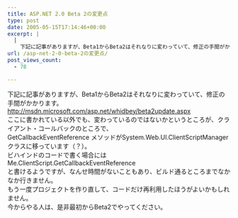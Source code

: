 ```yaml
---
title: ASP.NET 2.0 Beta 2の変更点
type: post
date: 2005-05-15T17:14:46+00:00
excerpt: |
  |
    下記に記事がありますが、Beta1からBeta2はそれなりに変わっていて、修正の手間がかかります。 http://msdn.microsoft.com/asp.net/whidbey/beta2update.aspx ここに書かれている以外でも、変わっているのではないかというところが、クライアント・...
url: /asp-net-2-0-beta-2の変更点/
post_views_count:
  - 78

---
```

下記に記事がありますが、Beta1からBeta2はそれなりに変わっていて、修正の手間がかかります。  
<a href= "http://msdn.microsoft.com/asp.net/whidbey/beta2update.aspx">http://msdn.microsoft.com/asp.net/whidbey/beta2update.aspx</a>  
ここに書かれている以外でも、変わっているのではないかというところが、クライアント・コールバックのところで、  
GetCallbackEventReference メソッドがSystem.Web.UI.<span id= "nsrTitle">ClientScriptManagerクラスに移っています（？）。</span>  
ビハインドのコードで書く場合には  
Me.ClientScript.GetCallbackEventReference  
と書けるようですが、なんせ時間がないこともあり、ビルド通るところまでなかなか行きません。  
もう一度プロジェクトを作り直して、コードだけ再利用したほうがよいかもしれません。  
今からやる人は、是非最初からBeta2でやってください。